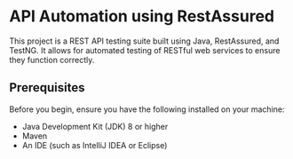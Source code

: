 # API Automation using RestAssured

This project is a REST API testing suite built using Java, RestAssured, and TestNG. It allows for automated testing of RESTful web services to ensure they function correctly.

## Prerequisites

Before you begin, ensure you have the following installed on your machine:

- Java Development Kit (JDK) 8 or higher
- Maven
- An IDE (such as IntelliJ IDEA or Eclipse)
